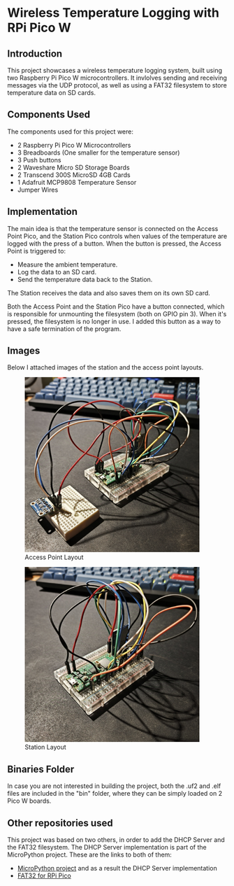 # Wireless Temperature Logging with RPi Pico W
## Introduction
This project showcases a wireless temperature logging system, built using two 
Raspberry Pi Pico W microcontrollers. It invlolves sending and receiving 
messages via the UDP protocol, as well as using a FAT32 filesystem to store 
temperature data on SD cards. 
## Components Used
The components used for this project were:
* 2 Raspberry Pi Pico W Microcontrollers
* 3 Breadboards (One smaller for the temperature sensor)
* 3 Push buttons
* 2 Waveshare Micro SD Storage Boards
* 2 Transcend 300S MicroSD 4GB Cards
* 1 Adafruit MCP9808 Temperature Sensor
* Jumper Wires
## Implementation
The main idea is that the temperature sensor is connected on the Access Point 
Pico, and the Station Pico controls when values of the temperature are logged 
with the press of a button. When the button is pressed, the Access Point is 
triggered to:
* Measure the ambient temperature.
* Log the data to an SD card.
* Send the temperature data back to the Station.

The Station receives the data and also saves them on its own SD card.

Both the Access Point and the Station Pico have a button connected, which is 
responsible for unmounting the filesystem (both on GPIO pin 3). When it's 
pressed, the filesystem is no longer in use. I added this button as a way to 
have a safe termination of the program. 
## Images
Below I attached images of the station and the access point layouts.
<figure>
    <img src="images/access_point.jpg" width="400" height="400">
    <figcaption> Access Point Layout </figcaption>
</figure>

<figure>
    <img src="images/station.jpg" width="400" height="400">
    <figcaption> Station Layout </figcaption>
</figure>

## Binaries Folder
In case you are not interested in building the project, both the .uf2 and .elf files are included in the "bin" folder, where they can be simply loaded on 2 Pico W boards.

## Other repositories used
This project was based on two others, in order to add the DHCP Server and the FAT32 filesystem. The DHCP Server implementation is part of the MicroPython project. These are the links to both of them:
* [MicroPython project](http://micropython.org/) and as a result the DHCP Server implementation
* [FAT32 for RPi Pico](https://github.com/carlk3/no-OS-FatFS-SD-SPI-RPi-Pico)